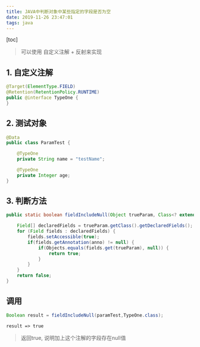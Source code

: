 ```yaml
---
title: JAVA中判断对象中某些指定的字段是否为空
date: 2019-11-26 23:47:01
tags: java
---
```


[toc]

> 可以使用 自定义注解 + 反射来实现

## 1. 自定义注解

```java
@Target(ElementType.FIELD)
@Retention(RetentionPolicy.RUNTIME)
public @interface TypeOne {
}
```

## 2. 测试对象

```java
@Data
public class ParamTest {

    @TypeOne
    private String name = "testName";

    @TypeOne
    private Integer age;
}
```

## 3. 判断方法

```java
public static boolean fieldIncludeNull(Object trueParam, Class<? extends Annotation> anno) throws Exception {

    Field[] declaredFields = trueParam.getClass().getDeclaredFields();
    for (Field fields : declaredFields) {
        fields.setAccessible(true);
        if(fields.getAnnotation(anno) != null) {
            if(Objects.equals(fields.get(trueParam), null)) {
                return true;
            }
        }
    }
    return false;
}
```

## 调用

```java
Boolean result = fieldIncludeNull(paramTest,TypeOne.class);
```
`result => true`

> 返回true, 说明加上这个注解的字段存在null值